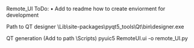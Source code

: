 Remote_UI
ToDo:
• Add to readme how to create enviorment for development

Path to QT designer 
<pythonPath>\Lib\site-packages\pyqt5_tools\Qt\bin\designer.exe

QT generation
(Add to path <pythonPath>\Scripts)
pyuic5 RemoteUI.ui -o remote_UI.py